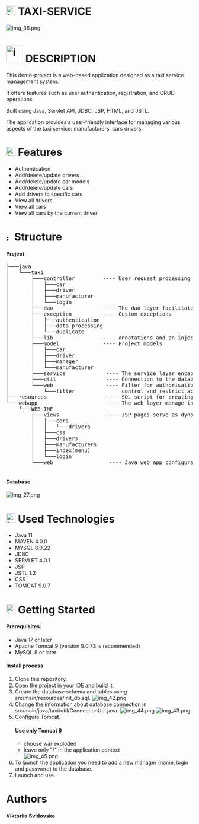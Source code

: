 # <img src="src/main/resources/util/img_30.png" alt="img_30.png" width="25" height=""> TAXI-SERVICE

![img_36.png](src%2Fmain%2Fresources%2Futil%2Fimg_36.png)

# <img src="src/main/resources/util/img_40.png" alt="img_40.png" width="45" height=""> DESCRIPTION

This demo-project is a web-based application designed as a taxi service management system. 

It offers features such as user authentication, registration, and CRUD operations.

Built using Java, Servlet API, JDBC, JSP, HTML, and JSTL.

The application provides a user-friendly interface for managing various aspects of the taxi service:
manufacturers, cars drivers.


# <img src="src/main/resources/util/img_33.png" alt="img_33.png" width="25"/> Features
- Authentication <br />
- Add/delete/update drivers <br />
- Add/delete/update car models <br />
- Add/delete/update cars <br />
- Add drivers to specific cars <br />
- View all drivers <br />
- View all cars <br />
- View all cars by the current driver <br />


# <img src="src/main/resources/util/img_37.png" alt="img_37.png" width="15"/> Structure

#### Project 

<pre>
├───java 
│   └───taxi 
│       ├───controller         ---- User request processing controllers 
│       │   ├───car 
│       │   ├───driver 
│       │   ├───manufacturer
│       │   └───login
│       ├───dao                ---- The dao layer facilitates data management operations
│       ├───exception          ---- Custom exceptions
│       │   ├───authentication 
│       │   ├───data processing
│       │   └───duplicate                    
│       ├───lib                ---- Annotations and an injector for fields initialization  
│       ├───model              ---- Project models 
│       │   ├───car 
│       │   ├───driver 
│       │   ├───manager
│       │   └───manufacturer             
│       ├───service             ---- The service layer encapsulates the business logic 
│       ├───util                ---- Connection to the database 
│       └───web                 ---- Filter for authorisation
│           └───filter               control and restrict access to resources
├───resources                   ---- SQL script for creating taxi-service schema 
└───webapp                      ---- The web layer manage interactions within the application   
    └───WEB-INF
        ├───views               ---- JSP pages serve as dynamic web content                     
        │   ├───cars                         
        │   │   └───drivers  
        │   ├───css
        │   ├───drivers
        │   ├───manufacturers
        │   ├───index(menu)
        │   └───login
        └───web                  ---- Java web app configuration file

</pre>

#### Database

![img_27.png](src%2Fmain%2Fresources%2Futil%2Fimg_27.png)

# <img src="src/main/resources/util/img_28.png" alt="img_28.png" width="25"/> Used Technologies
- Java 11 <br />
- MAVEN 4.0.0 <br />
- MYSQL 8.0.22 <br />
- JDBC <br />
- SERVLET 4.0.1 <br />
- JSP <br />
- JSTL 1.2 <br />
- CSS <br />
- TOMCAT 9.0.7


# <img src="src/main/resources/util/img_41.png" alt="img_41.png" width="25"/> Getting Started
#### Prerequisites:
- Java 17 or later
- Apache Tomcat 9 (version 9.0.73 is recommended)
- MySQL 8 or later
#### Install process
1. Clone this repository.
2. Open the project in your IDE and build it.
3. Create the database schema and tables using src/main/resources/init_db.sql.
   ![img_42.png](src%2Fmain%2Fresources%2Futil%2Fimg_42.png)
4. Change the information about database connection in src/main/java/taxi/util/ConnectionUtil.java.
   ![img_44.png](src%2Fmain%2Fresources%2Futil%2Fimg_44.png)
   ![img_43.png](src%2Fmain%2Fresources%2Futil%2Fimg_43.png)
5. Configure Tomcat. 
    #### Use only Tomcat 9
   - choose war exploded <br />
   - leave only "/" in the application context <br />
   ![img_45.png](src%2Fmain%2Fresources%2Futil%2Fimg_45.png)
6. To launch the application you need to add a new manager (name, login and password) to the database.
7. Launch and use.

# Authors
#### Viktoriia Svidovska
